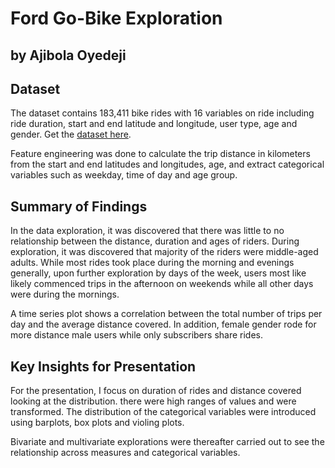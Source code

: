 # Ford Go-Bike Exploration
## by Ajibola Oyedeji


## Dataset

The dataset contains 183,411 bike rides with 16 variables on ride including ride 
duration, start and end latitude and longitude, user type, age and gender. Get 
the [dataset here](https://video.udacity-data.com/topher/2020/October/5f91cf38_201902-fordgobike-tripdata/201902-fordgobike-tripdata.csv).

Feature engineering was done to calculate the trip distance in kilometers 
from the start and end latitudes and longitudes, age, and extract categorical
variables such as weekday, time of day and age group.


## Summary of Findings

In the data exploration, it was discovered that there was little to no relationship
between the distance, duration and ages of riders. During exploration, it was 
discovered that majority of the riders were middle-aged adults. While most rides took 
place during the morning and evenings generally, upon further exploration by days of 
the week, users most like likely commenced trips in the afternoon on weekends while 
all other days were during the mornings.

A time series plot shows a correlation between the total number of trips per day 
and the average distance covered. In addition, female gender rode for more distance
male users while only subscribers share rides.

## Key Insights for Presentation

For the presentation, I focus on duration of rides and distance covered looking 
at the distribution. there were high ranges of values and were transformed. The 
distribution of the categorical variables were introduced using barplots, box 
plots and violing plots.

Bivariate and multivariate explorations were thereafter carried out to see the 
relationship across measures and categorical variables.